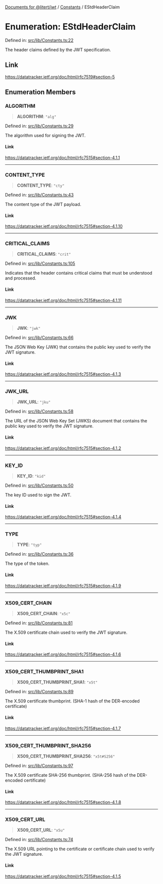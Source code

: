 [Documents for @litert/jwt](../../index.md) / [Constants](../index.md) / EStdHeaderClaim

# Enumeration: EStdHeaderClaim

Defined in: [src/lib/Constants.ts:22](https://github.com/litert/jwt.js/blob/master/src/lib/Constants.ts#L22)

The header claims defined by the JWT specification.

## Link

https://datatracker.ietf.org/doc/html/rfc7519#section-5

## Enumeration Members

### ALGORITHM

> **ALGORITHM**: `"alg"`

Defined in: [src/lib/Constants.ts:29](https://github.com/litert/jwt.js/blob/master/src/lib/Constants.ts#L29)

The algorithm used for signing the JWT.

#### Link

https://datatracker.ietf.org/doc/html/rfc7515#section-4.1.1

***

### CONTENT\_TYPE

> **CONTENT\_TYPE**: `"cty"`

Defined in: [src/lib/Constants.ts:43](https://github.com/litert/jwt.js/blob/master/src/lib/Constants.ts#L43)

The content type of the JWT payload.

#### Link

https://datatracker.ietf.org/doc/html/rfc7515#section-4.1.10

***

### CRITICAL\_CLAIMS

> **CRITICAL\_CLAIMS**: `"crit"`

Defined in: [src/lib/Constants.ts:105](https://github.com/litert/jwt.js/blob/master/src/lib/Constants.ts#L105)

Indicates that the header contains critical claims that must be
understood and processed.

#### Link

https://datatracker.ietf.org/doc/html/rfc7515#section-4.1.11

***

### JWK

> **JWK**: `"jwk"`

Defined in: [src/lib/Constants.ts:66](https://github.com/litert/jwt.js/blob/master/src/lib/Constants.ts#L66)

The JSON Web Key (JWK) that contains the public key used to verify
the JWT signature.

#### Link

https://datatracker.ietf.org/doc/html/rfc7515#section-4.1.3

***

### JWK\_URL

> **JWK\_URL**: `"jku"`

Defined in: [src/lib/Constants.ts:58](https://github.com/litert/jwt.js/blob/master/src/lib/Constants.ts#L58)

The URL of the JSON Web Key Set (JWKS) document that contains the
public key used to verify the JWT signature.

#### Link

https://datatracker.ietf.org/doc/html/rfc7515#section-4.1.2

***

### KEY\_ID

> **KEY\_ID**: `"kid"`

Defined in: [src/lib/Constants.ts:50](https://github.com/litert/jwt.js/blob/master/src/lib/Constants.ts#L50)

The key ID used to sign the JWT.

#### Link

https://datatracker.ietf.org/doc/html/rfc7515#section-4.1.4

***

### TYPE

> **TYPE**: `"typ"`

Defined in: [src/lib/Constants.ts:36](https://github.com/litert/jwt.js/blob/master/src/lib/Constants.ts#L36)

The type of the token.

#### Link

https://datatracker.ietf.org/doc/html/rfc7515#section-4.1.9

***

### X509\_CERT\_CHAIN

> **X509\_CERT\_CHAIN**: `"x5c"`

Defined in: [src/lib/Constants.ts:81](https://github.com/litert/jwt.js/blob/master/src/lib/Constants.ts#L81)

The X.509 certificate chain used to verify the JWT signature.

#### Link

https://datatracker.ietf.org/doc/html/rfc7515#section-4.1.6

***

### X509\_CERT\_THUMBPRINT\_SHA1

> **X509\_CERT\_THUMBPRINT\_SHA1**: `"x5t"`

Defined in: [src/lib/Constants.ts:89](https://github.com/litert/jwt.js/blob/master/src/lib/Constants.ts#L89)

The X.509 certificate thumbprint. (SHA-1 hash of the DER-encoded
certificate)

#### Link

https://datatracker.ietf.org/doc/html/rfc7515#section-4.1.7

***

### X509\_CERT\_THUMBPRINT\_SHA256

> **X509\_CERT\_THUMBPRINT\_SHA256**: `"x5t#S256"`

Defined in: [src/lib/Constants.ts:97](https://github.com/litert/jwt.js/blob/master/src/lib/Constants.ts#L97)

The X.509 certificate SHA-256 thumbprint. (SHA-256 hash of the DER-encoded
certificate)

#### Link

https://datatracker.ietf.org/doc/html/rfc7515#section-4.1.8

***

### X509\_CERT\_URL

> **X509\_CERT\_URL**: `"x5u"`

Defined in: [src/lib/Constants.ts:74](https://github.com/litert/jwt.js/blob/master/src/lib/Constants.ts#L74)

The X.509 URL pointing to the certificate or certificate chain
used to verify the JWT signature.

#### Link

https://datatracker.ietf.org/doc/html/rfc7515#section-4.1.5
